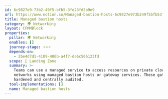 ```yaml
---
id: 6c9827e9-73b2-49f5-bfb5-3fe23fd5b9e9
url: https://www.notion.so/Managed-bastion-hosts-6c9827e973b249f5bfb53fe23fd5b9e9
title: Managed bastion hosts
category: 🌍 Networking
layout: CFMMBlock
properties:
  pillar: 🌍 Networking
  enables: []
  journey-stage: ⭐️⭐️⭐️
  depends-on:
    - 2be4d7d1-4109-406b-a4f7-da6c566123fd
  scope: 🛬 Landing Zone
  summary: >-
    Teams can use a managed service to access resources on private cloud
    networks using managed bastion hosts or gateway services. These gateways are
    hardened and centrally audited.
  tool-implementations: []
  name: Managed bastion hosts
---
```


